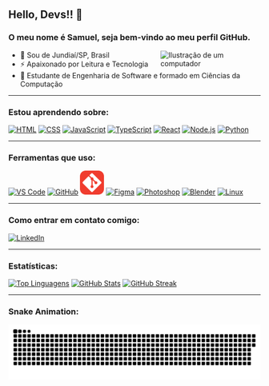 ## Hello, Devs!! 👋

### O meu nome é Samuel, seja bem-vindo ao meu perfil GitHub.

<img src="https://raw.githubusercontent.com/MicaelliMedeiros/micaellimedeiros/master/image/computer-illustration.png" alt="Ilustração de um computador" width="200px" align="right">

- 🔰 Sou de Jundiaí/SP, Brasil  
- ⚡ Apaixonado por Leitura e Tecnologia  
- 🧠 Estudante de Engenharia de Software e formado em Ciências da Computação  

---

### Estou aprendendo sobre:

[<img height="48px" width="48px" alt="HTML" src="https://skillicons.dev/icons?i=html"/>](https://developer.mozilla.org/pt-BR/docs/Web/HTML)
[<img height="48px" width="48px" alt="CSS" src="https://skillicons.dev/icons?i=css"/>](https://developer.mozilla.org/pt-BR/docs/Web/CSS)
[<img height="48px" width="48px" alt="JavaScript" src="https://skillicons.dev/icons?i=js"/>](https://developer.mozilla.org/pt-BR/docs/Web/JavaScript)
[<img height="48px" width="48px" alt="TypeScript" src="https://skillicons.dev/icons?i=ts"/>](https://www.typescriptlang.org/pt/)
[<img height="48px" width="48px" alt="React" src="https://skillicons.dev/icons?i=react"/>](https://pt-br.react.dev)
[<img height="48px" width="48px" alt="Node.js" src="https://skillicons.dev/icons?i=nodejs"/>](https://nodejs.org)
[<img height="48px" width="48px" alt="Python" src="https://skillicons.dev/icons?i=py"/>](https://www.python.org/)

---

### Ferramentas que uso:

[<img height="48px" width="48px" alt="VS Code" src="https://skillicons.dev/icons?i=vscode"/>](https://code.visualstudio.com)
[<img height="48px" width="48px" alt="GitHub" src="https://skillicons.dev/icons?i=github"/>](https://github.com/)
[<img height="48px" width="48px" alt="Git" src="https://raw.githubusercontent.com/tandpfun/skill-icons/main/icons/Git.svg"/>](https://git-scm.com)
[<img height="48px" width="48px" alt="Figma" src="https://skillicons.dev/icons?i=figma"/>](https://www.figma.com)
[<img height="48px" width="48px" alt="Photoshop" src="https://skillicons.dev/icons?i=ps"/>](https://www.adobe.com/br/products/photoshop.html)
[<img height="48px" width="48px" alt="Blender" src="https://skillicons.dev/icons?i=blender"/>](https://www.blender.org/)
[<img height="48px" width="48px" alt="Linux" src="https://skillicons.dev/icons?i=linux"/>](https://www.linux.org/)

---

### Como entrar em contato comigo:

[<img alt="LinkedIn" src="https://img.shields.io/badge/-LinkedIn-%230077B5?style=for-the-badge&logo=linkedin&logoColor=white"/>](https://www.linkedin.com/in/samuel-schiavo-843bbb209)

---

### Estatísticas:

[![Top Linguagens](https://github-readme-stats.vercel.app/api/top-langs/?username=samuel-schi&layout=compact&langs_count=7&theme=radical)](https://github.com/samuel-schi)
[![GitHub Stats](https://github-readme-stats.vercel.app/api/?username=samuel-schi&show_icons=true&include_all_commits=true&theme=radical)](https://github.com/samuel-schi)
[![GitHub Streak](https://github-readme-streak-stats.herokuapp.com/?user=samuel-schi&theme=radical)](https://github.com/samuel-schi)

---

### Snake Animation:

![Snake animation](https://github.com/Samuel-Schi/Samuel-Schi/raw/output/github-contribution-grid-snake.svg)
